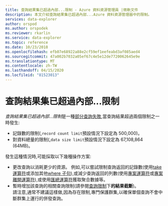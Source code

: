```yaml
---
title: 查詢結果集已超過內部...限制 - Azure 資料資源管理員 |微軟文件
description: 本文介紹查詢結果集已超過內部...Azure 資料資源管理器中的限制。
services: data-explorer
author: orspod
ms.author: orspodek
ms.reviewer: rkarlin
ms.service: data-explorer
ms.topic: reference
ms.date: 10/23/2018
ms.openlocfilehash: efb07e68922a88e2cf59ef1eefeabd3af085aed4
ms.sourcegitcommit: 47a002b7032a05ef67c4e5e12de7720062645e9e
ms.translationtype: MT
ms.contentlocale: zh-TW
ms.lasthandoff: 04/15/2020
ms.locfileid: "81523013"
---
```

# <a name="query-result-set-has-exceeded-the-internal--limit"></a>查詢結果集已超過內部...限制

*查詢結果集已超過內部...限制*是一種[部分查詢失敗](partialqueryfailures.md),當查詢結果超過兩個限制之一時發生:
* 記錄數的限制(,`record count limit`預設情況下設定為 500,000)。
* 對資料總量的限制(,`data size limit`預設情況下設定為 67,108,864 (64MB)。 

發生這種情況時,可能採取以下幾種操作方案:
* 更改查詢以消耗更少的資源。 例如,可以嘗試限制查詢返回的記錄數(使用[take 運算符](../query/takeoperator.md)或添加其他[where 子句](../query/whereoperator.md)),或減少查詢返回的列數(使用[專案運算符](../query/projectoperator.md)或[專案離開運算符](../query/projectawayoperator.md)),或使用[匯總運算符](../query/summarizeoperator.md)獲取聚合數據等。
* 暫時增加該查詢的相關查詢限制(請參閱[查詢限制](querylimits.md)下**的結果截斷**)。  
  請注意,通常不建議這樣做,因為存在限制,專門保護群集,以確保單個查詢不會中斷群集上運行的併發查詢。